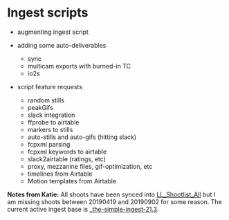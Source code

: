 # Ingest scripts

* augmenting ingest script
* adding some auto-deliverables
    * sync
    * multicam exports with burned-in TC
    * io2s


* script feature requests
    * random stills
    * peakGifs
    * slack integration
    * ffprobe to airtable
    * markers to stills
    * auto-stills and auto-gifs (hitting slack)
    * fcpxml parsing
    * fcpxml keywords to airtable
    * slack2airtable (ratings, etc)
    * proxy, mezzanine files, gif-optimization, etc
    * timelines from Airtable
    * Motion templates from Airtable


**Notes from Katie:**
All shoots have been synced into [LL_Shootlist_All](https://airtable.com/appXwXegXBhtASeQP/tblFo5OdFvpW3lDwO/viwAVLyi3Fts4LDPi?blocks=hide) but I am missing shoots between 20190419 and 20190902 for some reason.
The current active ingest base is [_the-simple-ingest-21.3](https://airtable.com/apps1jAEBZtVOe5f6/tblVSkVw3KcFULYsd/viw57bORblvZCScXU?blocks=hide).
